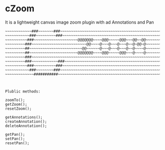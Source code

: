 cZoom
=====

It is a lightweight canvas image zoom plugin with ad Annotations and Pan

~~~~~~~~~~~~~~#########~~~~~~~~~~~~~~~~~~~~~~~~~~~~~~~~~~~~~~~~~~~~~~~~~
~~~~~~~~~~~~###~~~~~~~###~~~~~~~~~~~~~~~~~~~~~~~~~~~~~~~~~~~~~~~~~~~~~~~
~~~~~~~~~~~###~~~~~~~~~###~~~~~~~~~~~~~~~~~~~~~~~~~~~~~~~~~~~~~~~~~~~~~~
~~~~~~~~~~###~~~~~~~~~~~~~~~~~~~~@@@@@@@~~~~@@@~~~~~@@@~~~@@~~@@~~~~~~~~
~~~~~~~~~###~~~~~~~~~~~~~~~~~~~~~~~~~@@~~~~@~~~@~~~@~~~@~~@~@@~@~~~~~~~~
~~~~~~~~~##~~~~~~~~~~~~~~~~~~~~~~~~@@~~~~~~@~~~@~~~@~~~@~~@~~~~@~~~~~~~~
~~~~~~~~~##~~~~~~~~~~~~~~~~~~~~~~@@@@@@@~~~~@@@~~~~~@@@~~~@~~~~@~~~~~~~~
~~~~~~~~~###~~~~~~~~~~~~~~~~~~~~~~~~~~~~~~~~~~~~~~~~~~~~~~~~~~~~~~~~~~~~
~~~~~~~~~###~~~~~~~~~~~~###~~~~~~~~~~~~~~~~~~~~~~~~~~~~~~~~~~~~~~~~~~~~~
~~~~~~~~~~###~~~~~~~~~~###~~~~~~~~~~~~~~~~~~~~~~~~~~~~~~~~~~~~~~~~~~~~~~
~~~~~~~~~~~###~~~~~~~~###~~~~~~~~~~~~~~~~~~~~~~~~~~~~~~~~~~~~~~~~~~~~~~~
~~~~~~~~~~~~~###########~~~~~~~~~~~~~~~~~~~~~~~~~~~~~~~~~~~~~~~~~~~~~~~~



Plublic methods:
~~~~~~~~~~~~~~~~
	zoomTo();
	getZoom();
	resetZoom();	
	
	getAnnotations();
	createAnnotation();
	deleteAnnotation();
	
	getPan();
	setPan();
	resetPan();


